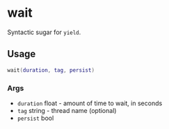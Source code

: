 # wait

Syntactic sugar for `yield`.

## Usage

```lua
wait(duration, tag, persist)
```

### Args

- `duration` float - amount of time to wait, in seconds
- `tag` string - thread name (optional)
- `persist` bool

